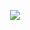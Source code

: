 <div align="center">
    <p align="center">
        <img windth="470" src="/images/landing.png">
    </p>
</div>
